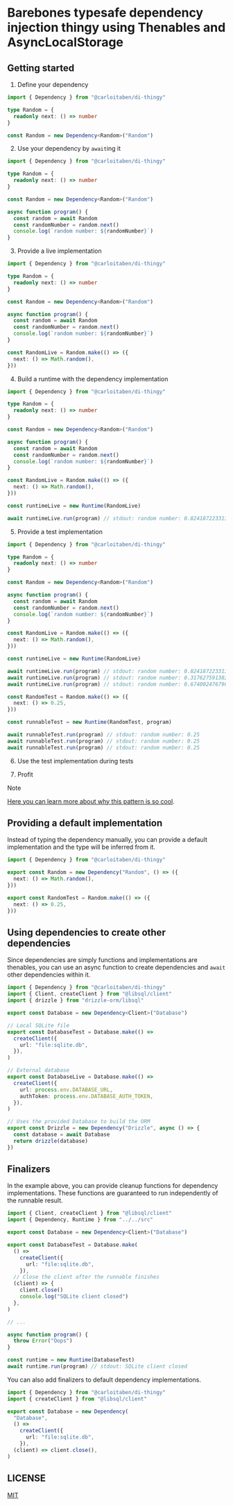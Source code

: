 # Barebones typesafe dependency injection thingy using Thenables and AsyncLocalStorage

## Getting started

1. Define your dependency

```ts
import { Dependency } from "@carloitaben/di-thingy"

type Random = {
  readonly next: () => number
}

const Random = new Dependency<Random>("Random")
```

2. Use your dependency by `await`ing it

```ts
import { Dependency } from "@carloitaben/di-thingy"

type Random = {
  readonly next: () => number
}

const Random = new Dependency<Random>("Random")

async function program() {
  const random = await Random
  const randomNumber = random.next()
  console.log(`random number: ${randomNumber}`)
}
```

3. Provide a live implementation

```ts
import { Dependency } from "@carloitaben/di-thingy"

type Random = {
  readonly next: () => number
}

const Random = new Dependency<Random>("Random")

async function program() {
  const random = await Random
  const randomNumber = random.next()
  console.log(`random number: ${randomNumber}`)
}

const RandomLive = Random.make(() => ({
  next: () => Math.random(),
}))
```

4. Build a runtime with the dependency implementation

```ts
import { Dependency } from "@carloitaben/di-thingy"

type Random = {
  readonly next: () => number
}

const Random = new Dependency<Random>("Random")

async function program() {
  const random = await Random
  const randomNumber = random.next()
  console.log(`random number: ${randomNumber}`)
}

const RandomLive = Random.make(() => ({
  next: () => Math.random(),
}))

const runtimeLive = new Runtime(RandomLive)

await runtimeLive.run(program) // stdout: random number: 0.8241872233134417
```

5. Provide a test implementation

```ts
import { Dependency } from "@carloitaben/di-thingy"

type Random = {
  readonly next: () => number
}

const Random = new Dependency<Random>("Random")

async function program() {
  const random = await Random
  const randomNumber = random.next()
  console.log(`random number: ${randomNumber}`)
}

const RandomLive = Random.make(() => ({
  next: () => Math.random(),
}))

const runtimeLive = new Runtime(RandomLive)

await runtimeLive.run(program) // stdout: random number: 0.8241872233134417
await runtimeLive.run(program) // stdout: random number: 0.3176275913827688
await runtimeLive.run(program) // stdout: random number: 0.6740024767900261

const RandomTest = Random.make(() => ({
  next: () => 0.25,
}))

const runnableTest = new Runtime(RandomTest, program)

await runnableTest.run(program) // stdout: random number: 0.25
await runnableTest.run(program) // stdout: random number: 0.25
await runnableTest.run(program) // stdout: random number: 0.25
```

6. Use the test implementation during tests

7. Profit

> [!NOTE]
> [Here you can learn more about why this pattern is so cool](https://effect.website/docs/requirements-management/services/).

## Providing a default implementation

Instead of typing the dependency manually, you can provide a default implementation and the type will be inferred from it.

```ts
import { Dependency } from "@carloitaben/di-thingy"

export const Random = new Dependency("Random", () => ({
  next: () => Math.random(),
}))

export const RandomTest = Random.make(() => ({
  next: () => 0.25,
}))
```

## Using dependencies to create other dependencies

Since dependencies are simply functions and implementations are thenables, you can use an async function to create dependencies and `await` other dependencies within it.

```ts
import { Dependency } from "@carloitaben/di-thingy"
import { Client, createClient } from "@libsql/client"
import { drizzle } from "drizzle-orm/libsql"

export const Database = new Dependency<Client>("Database")

// Local SQLite file
export const DatabaseTest = Database.make(() =>
  createClient({
    url: "file:sqlite.db",
  }),
)

// External database
export const DatabaseLive = Database.make(() =>
  createClient({
    url: process.env.DATABASE_URL,
    authToken: process.env.DATABASE_AUTH_TOKEN,
  }),
)

// Uses the provided Database to build the ORM
export const Drizzle = new Dependency("Drizzle", async () => {
  const database = await Database
  return drizzle(database)
})
```

## Finalizers

In the example above, you can provide cleanup functions for dependency implementations. These functions are guaranteed to run independently of the runnable result.

```ts
import { Client, createClient } from "@libsql/client"
import { Dependency, Runtime } from "../../src"

export const Database = new Dependency<Client>("Database")

export const DatabaseTest = Database.make(
  () =>
    createClient({
      url: "file:sqlite.db",
    }),
  // Close the client after the runnable finishes
  (client) => {
    client.close()
    console.log("SQLite client closed")
  },
)

// ...

async function program() {
  throw Error("Oops")
}

const runtime = new Runtime(DatabaseTest)
await runtime.run(program) // stdout: SQLite client closed
```

You can also add finalizers to default dependency implementations.

```ts
import { Dependency } from "@carloitaben/di-thingy"
import { createClient } from "@libsql/client"

export const Database = new Dependency(
  "Database",
  () =>
    createClient({
      url: "file:sqlite.db",
    }),
  (client) => client.close(),
)
```

## LICENSE

[MIT](/LICENSE)
